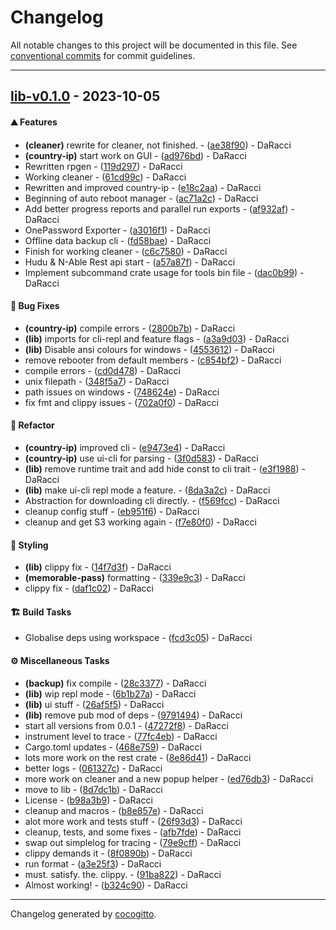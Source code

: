 # Changelog
All notable changes to this project will be documented in this file. See [conventional commits](https://www.conventionalcommits.org/) for commit guidelines.

- - -
## [lib-v0.1.0](https://github.com/AMTSupport/tools/compare/5678af914fbd25777e9a28dbaaf557a016530b7d..lib-v0.1.0) - 2023-10-05
#### <!-- 0 -->⛰️  Features
- **(cleaner)** rewrite for cleaner, not finished. - ([ae38f90](https://github.com/AMTSupport/tools/commit/ae38f9018595a8ab382a9f9b413d6bf956973eb2)) - DaRacci
- **(country-ip)** start work on GUI - ([ad976bd](https://github.com/AMTSupport/tools/commit/ad976bd941a1aebd208aa95dc105ad4c9fdf1396)) - DaRacci
- Rewritten rpgen - ([119d297](https://github.com/AMTSupport/tools/commit/119d2978f99943c7077f9df613a289d891a80ca1)) - DaRacci
- Working cleaner - ([61cd99c](https://github.com/AMTSupport/tools/commit/61cd99cc4c83c6ebef5cd95a5d813ccd6d6daacd)) - DaRacci
- Rewritten and improved country-ip - ([e18c2aa](https://github.com/AMTSupport/tools/commit/e18c2aa35d53fdc107d3d4a3e1f0990f920ae687)) - DaRacci
- Beginning of auto reboot manager - ([ac71a2c](https://github.com/AMTSupport/tools/commit/ac71a2c9639d554b5317937b106effa09d57cd26)) - DaRacci
- Add better progress reports and parallel run exports - ([af932af](https://github.com/AMTSupport/tools/commit/af932af794dcef2736ac2ac7c9ee8a3d7450434d)) - DaRacci
- OnePassword Exporter - ([a3016f1](https://github.com/AMTSupport/tools/commit/a3016f180a4df9453cf39cf05837fe9b23b57cd9)) - DaRacci
- Offline data backup cli - ([fd58bae](https://github.com/AMTSupport/tools/commit/fd58bae2be9ed212d29b36a3f0cd8cb25d19b6ad)) - DaRacci
- Finish for working cleaner - ([c6c7580](https://github.com/AMTSupport/tools/commit/c6c758065bcfda1907369d4314c2d97aa9698fda)) - DaRacci
- Hudu & N-Able Rest api start - ([a57a87f](https://github.com/AMTSupport/tools/commit/a57a87f7e590fdb789ee65445f38897bc80ae8b4)) - DaRacci
- Implement subcommand crate usage for tools bin file - ([dac0b99](https://github.com/AMTSupport/tools/commit/dac0b9964ac95a05295ff6dce337b7371064bc76)) - DaRacci
#### <!-- 1 -->🐛 Bug Fixes
- **(country-ip)** compile errors - ([2800b7b](https://github.com/AMTSupport/tools/commit/2800b7bd934f96245330d48db55a6a77e1501403)) - DaRacci
- **(lib)** imports for cli-repl and feature flags - ([a3a9d03](https://github.com/AMTSupport/tools/commit/a3a9d030f4a416592578d09b26388851b5d4683a)) - DaRacci
- **(lib)** Disable ansi colours for windows - ([4553612](https://github.com/AMTSupport/tools/commit/4553612ad5e63e2846675217a6eb5e10dede396c)) - DaRacci
- remove rebooter from default members - ([c854bf2](https://github.com/AMTSupport/tools/commit/c854bf2f2088fb375784b3e9537832629b5d4925)) - DaRacci
- compile errors - ([cd0d478](https://github.com/AMTSupport/tools/commit/cd0d4785529084fc976fe9c1d54b62ffe918128b)) - DaRacci
- unix filepath - ([348f5a7](https://github.com/AMTSupport/tools/commit/348f5a7a62d4daca1f69eafb97b4a78fdc0115e1)) - DaRacci
- path issues on windows - ([748624e](https://github.com/AMTSupport/tools/commit/748624e9d949316aad7f8e99f1fccde582317da1)) - DaRacci
- fix fmt and clippy issues - ([702a0f0](https://github.com/AMTSupport/tools/commit/702a0f0c63bd4c32971f142e133ade3bd804e0dd)) - DaRacci
#### <!-- 2 -->🚜 Refactor
- **(country-ip)** improved cli - ([e9473e4](https://github.com/AMTSupport/tools/commit/e9473e433709c86a0a2e18bc663ad9afc0337355)) - DaRacci
- **(country-ip)** use ui-cli for parsing - ([3f0d583](https://github.com/AMTSupport/tools/commit/3f0d583c38e9fc0c5848bc78e55baab3c7fc549e)) - DaRacci
- **(lib)** remove runtime trait and add hide const to cli trait - ([e3f1988](https://github.com/AMTSupport/tools/commit/e3f19880125971e22a511dc24a73421efbb205e1)) - DaRacci
- **(lib)** make ui-cli repl mode a feature. - ([8da3a2c](https://github.com/AMTSupport/tools/commit/8da3a2cb489beb0768051b995057b128a1e2ac66)) - DaRacci
- Abstraction for downloading cli directly. - ([f569fcc](https://github.com/AMTSupport/tools/commit/f569fccd9acc620060c0a8678547261460662c16)) - DaRacci
- cleanup config stuff - ([eb951f6](https://github.com/AMTSupport/tools/commit/eb951f6c4be48d5f01c17707ac04642ddd7c68c1)) - DaRacci
- cleanup and get S3 working again - ([f7e80f0](https://github.com/AMTSupport/tools/commit/f7e80f05f8b5269d3590d7dee94f3d4e49c68d8d)) - DaRacci
#### <!-- 5 -->🎨 Styling
- **(lib)** clippy fix - ([14f7d3f](https://github.com/AMTSupport/tools/commit/14f7d3fe165ee0f0a8fe52d3ee87cfcdc0cb5b03)) - DaRacci
- **(memorable-pass)** formatting - ([339e9c3](https://github.com/AMTSupport/tools/commit/339e9c3b5c2196c5c42d84116e28024fdadbf430)) - DaRacci
- clippy fix - ([daf1c02](https://github.com/AMTSupport/tools/commit/daf1c02a2657655a992c020561f7f3006c7ccda2)) - DaRacci
#### <!-- 8 -->🏗️ Build Tasks
- Globalise deps using workspace - ([fcd3c05](https://github.com/AMTSupport/tools/commit/fcd3c056c79fc749701dee7e94c7819a50a56cd1)) - DaRacci
#### <!-- 9 -->⚙️ Miscellaneous Tasks
- **(backup)** fix compile - ([28c3377](https://github.com/AMTSupport/tools/commit/28c3377ac18d5c03897b967bf7ea43c9f3fbb999)) - DaRacci
- **(lib)** wip repl mode - ([6b1b27a](https://github.com/AMTSupport/tools/commit/6b1b27a6ad6f84740c17d88305bef1a1ee0c4fc7)) - DaRacci
- **(lib)** ui stuff - ([26af5f5](https://github.com/AMTSupport/tools/commit/26af5f56c27231f90dcf6b6d0e4cca013550ac78)) - DaRacci
- **(lib)** remove pub mod of deps - ([9791494](https://github.com/AMTSupport/tools/commit/9791494ab24a787e7981fa051444274d2547b06b)) - DaRacci
- start all versions from 0.0.1 - ([47272f8](https://github.com/AMTSupport/tools/commit/47272f8fad2c414854177f81625713634fa0cb7e)) - DaRacci
- instrument level to trace - ([77fc4eb](https://github.com/AMTSupport/tools/commit/77fc4eb1c5953f4684fd9c07ae62347d432f73c9)) - DaRacci
- Cargo.toml updates - ([468e759](https://github.com/AMTSupport/tools/commit/468e759bd2169f5185a3bc7b3cf864aaf7e02c19)) - DaRacci
- lots more work on the rest crate - ([8e86d41](https://github.com/AMTSupport/tools/commit/8e86d4183789a7fe8fd106deac17020c1be17db8)) - DaRacci
- better logs - ([061327c](https://github.com/AMTSupport/tools/commit/061327cb4dae05baf9a5b4b8030a12bf6a434ba3)) - DaRacci
- more work on cleaner and a new popup helper - ([ed76db3](https://github.com/AMTSupport/tools/commit/ed76db391ff4762053e3ba4ab19b2b5670acdd14)) - DaRacci
- move to lib - ([8d7dc1b](https://github.com/AMTSupport/tools/commit/8d7dc1b9bd3eb25aad2cecb951679e1b06fda16e)) - DaRacci
- License - ([b98a3b9](https://github.com/AMTSupport/tools/commit/b98a3b924d2c1aa96e63a8bac3f87d4c239d61e3)) - DaRacci
- cleanup and macros - ([b8e857e](https://github.com/AMTSupport/tools/commit/b8e857ea6895799b48a17adc54bb3ed768baf119)) - DaRacci
- alot more work and tests stuff - ([26f93d3](https://github.com/AMTSupport/tools/commit/26f93d32e3c69eead2d842642d2c4e13e3ec6327)) - DaRacci
- cleanup, tests, and some fixes - ([afb7fde](https://github.com/AMTSupport/tools/commit/afb7fde7b173b16cec7d11b8ab024c41a16e2dbc)) - DaRacci
- swap out simplelog for tracing - ([79e9cff](https://github.com/AMTSupport/tools/commit/79e9cff06b05820669b10967d41099490d799afd)) - DaRacci
- clippy demands it - ([8f0890b](https://github.com/AMTSupport/tools/commit/8f0890bd9b0f72d583ffe77c4fbcdbd9212b19c7)) - DaRacci
- run format - ([a3e25f3](https://github.com/AMTSupport/tools/commit/a3e25f39780776deaf47726c77f2ff275c7efb42)) - DaRacci
- must. satisfy. the. clippy. - ([91ba822](https://github.com/AMTSupport/tools/commit/91ba822ce914db2635e97b41785edcb1f740f6e4)) - DaRacci
- Almost working! - ([b324c90](https://github.com/AMTSupport/tools/commit/b324c905cbd57e0c9b5c7db3e261c4a2cc8e0e9c)) - DaRacci

- - -

Changelog generated by [cocogitto](https://github.com/cocogitto/cocogitto).